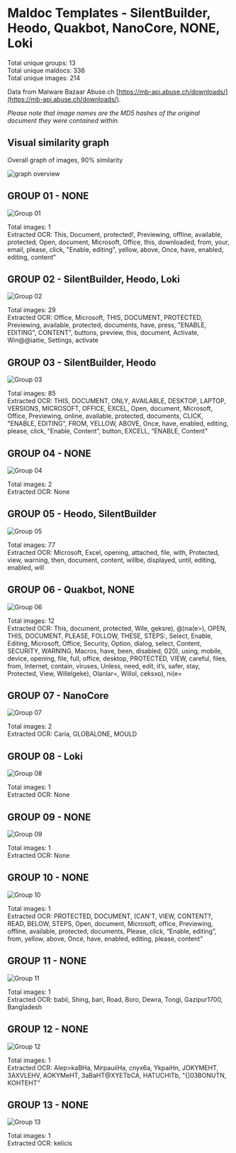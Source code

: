 # Maldoc Templates - SilentBuilder, Heodo, Quakbot, NanoCore, NONE, Loki

Total unique groups: 13  
Total unique maldocs: 336  
Total unique images: 214  

Data from Malware Bazaar Abuse.ch [https://mb-api.abuse.ch/downloads/](https://mb-api.abuse.ch/downloads/).  

*Please note that image names are the MD5 hashes of the original document they were contained within.*

## Visual similarity graph

Overall graph of images, 90% similarity

![graph overview](https://raw.githubusercontent.com/jstrosch/malware-samples/master/maldoc_templates/2022/abuse_ch/week09_Feb21-Feb25/overview.png?raw=true")  

## GROUP 01 - NONE

![Group 01](https://raw.githubusercontent.com/jstrosch/malware-samples/master/maldoc_templates/2022/abuse_ch/week09_Feb21-Feb25/group_01/NONE_4b5152d069bd12f2ca5b7975da1ff6f5.jpg?raw=true)

Total images: 1  
Extracted OCR: This, Document, protected!, Previewing, offline, available, protected, Open, document, Microsoft, Office, this, downloaded, from, your, email, please, click, "Enable, editing", yellow, above, Once, have, enabled, editing, content"  

## GROUP 02 - SilentBuilder, Heodo, Loki

![Group 02](https://raw.githubusercontent.com/jstrosch/malware-samples/master/maldoc_templates/2022/abuse_ch/week09_Feb21-Feb25/group_02/SilentBuilder_223d7d3678094abd2983bb137b12d0c0.jpg?raw=true)

Total images: 29  
Extracted OCR: Office, Microsoft, THIS, DOCUMENT, PROTECTED, Previewing, available, protected, documents, have, press, "ENABLE, EDITING", CONTENT", buttons, preview, this, document, Activate, Win@@iaitie, Settings, activate  

## GROUP 03 - SilentBuilder, Heodo

![Group 03](https://raw.githubusercontent.com/jstrosch/malware-samples/master/maldoc_templates/2022/abuse_ch/week09_Feb21-Feb25/group_03/SilentBuilder_7cb97aa9672025502c9abe0955f864d3.jpg?raw=true)

Total images: 85  
Extracted OCR: THIS, DOCUMENT, ONLY, AVAILABLE, DESKTOP, LAPTOP, VERSIONS, MICROSOFT, OFFICE, EXCEL, Open, document, Microsoft, Office, Previewing, online, available, protected, documents, CLICK, "ENABLE, EDITING", FROM, YELLOW, ABOVE, Once, have, enabled, editing, please, click, "Enable, Content”, button, EXCELL, “ENABLE, Content"  

## GROUP 04 - NONE

![Group 04](https://raw.githubusercontent.com/jstrosch/malware-samples/master/maldoc_templates/2022/abuse_ch/week09_Feb21-Feb25/group_04/NONE_86afe71b4978718504dd58e59ad1eefb.jpg?raw=true)

Total images: 2  
Extracted OCR: None  

## GROUP 05 - Heodo, SilentBuilder

![Group 05](https://raw.githubusercontent.com/jstrosch/malware-samples/master/maldoc_templates/2022/abuse_ch/week09_Feb21-Feb25/group_05/Heodo_3cd353e5a32fcf5c839da70834fd5f5d.jpg?raw=true)

Total images: 77  
Extracted OCR: Microsoft, Excel, opening, attached, file, with, Protected, view, warning, then, document, content, willbe, displayed, until, editing, enabled, will  

## GROUP 06 - Quakbot, NONE

![Group 06](https://raw.githubusercontent.com/jstrosch/malware-samples/master/maldoc_templates/2022/abuse_ch/week09_Feb21-Feb25/group_06/Quakbot_90a6e1ce293fc4639c1d458aff26096d.jpg?raw=true)

Total images: 12  
Extracted OCR: This, document, protected, Wile, geksre), @)na(e>), OPEN, THIS, DOCUMENT, PLEASE, FOLLOW, THESE, STEPS:, Select, Enable, Editing, Microsoft, Office, Security, Option, dialog, select, Content, SECURITY, WARNING, Macros, have, been, disabled, 020), using, mobile, device, opening, file, full, office, desktop, PROTECTED, VIEW, careful, files, from, Internet, contain, viruses, Unless, need, edit, it’s, safer, stay, Protected, View, Willelgeke), Olanlar=, Willol, ceksxo), ni(e=  

## GROUP 07 - NanoCore

![Group 07](https://raw.githubusercontent.com/jstrosch/malware-samples/master/maldoc_templates/2022/abuse_ch/week09_Feb21-Feb25/group_07/NanoCore_ad21005195136669af3a644f73e7197f.jpg?raw=true)

Total images: 2  
Extracted OCR: Caria, GLOBALONE, MOULD  

## GROUP 08 - Loki

![Group 08](https://raw.githubusercontent.com/jstrosch/malware-samples/master/maldoc_templates/2022/abuse_ch/week09_Feb21-Feb25/group_08/Loki_fcc292fb7d7c1cfa8819109ad9da4190.jpg?raw=true)

Total images: 1  
Extracted OCR: None  

## GROUP 09 - NONE

![Group 09](https://raw.githubusercontent.com/jstrosch/malware-samples/master/maldoc_templates/2022/abuse_ch/week09_Feb21-Feb25/group_09/NONE_ceb7e2b24eaf7a00a056a7762f26e6ed.jpg?raw=true)

Total images: 1  
Extracted OCR: None  

## GROUP 10 - NONE

![Group 10](https://raw.githubusercontent.com/jstrosch/malware-samples/master/maldoc_templates/2022/abuse_ch/week09_Feb21-Feb25/group_10/NONE_0faee3dfee432f821ceabeaa0f2d234c.jpg?raw=true)

Total images: 1  
Extracted OCR: PROTECTED, DOCUMENT, (CAN'T, VIEW, CONTENT?, READ, BELOW, STEPS, Open, document, Microsoft, office, Previewing, offline, available, protected, documents, Please, click, “Enable, editing”, from, yellow, above, Once, have, enabled, editing, please, content”  

## GROUP 11 - NONE

![Group 11](https://raw.githubusercontent.com/jstrosch/malware-samples/master/maldoc_templates/2022/abuse_ch/week09_Feb21-Feb25/group_11/NONE_7a4f6d572953825cdd06fe211630aea5.jpg?raw=true)

Total images: 1  
Extracted OCR: babii, Shing, bari, Road, Boro, Dewra, Tongi, Gazipur1700, Bangladesh  

## GROUP 12 - NONE

![Group 12](https://raw.githubusercontent.com/jstrosch/malware-samples/master/maldoc_templates/2022/abuse_ch/week09_Feb21-Feb25/group_12/NONE_c1f47a14a958e2345ba929afa829c7e7.jpg?raw=true)

Total images: 1  
Extracted OCR: Alep>kaBHa, MirpauiiHa, cnyx6a, YkpaiHn, JOKYMEHT, 3AXVLEHV, AOKYMeHT, 3aBaHT@XYETbCA, HATUCHITb, "{]03BONUTN, KOHTEHT"  

## GROUP 13 - NONE

![Group 13](https://raw.githubusercontent.com/jstrosch/malware-samples/master/maldoc_templates/2022/abuse_ch/week09_Feb21-Feb25/group_13/NONE_248334db53cf23d6ba09644a9a0eb7f0.jpg?raw=true)

Total images: 1  
Extracted OCR: kelicis  

